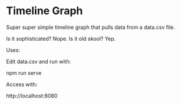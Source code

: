 # Timeline Graph

Super super simple timeline graph that pulls data from a data.csv file.

Is it sophisticated? Nope.
Is it old skool? Yep.

Uses:

  <!-- Simple Google Timeline Report -->
  <!-- https://developers.google.com/chart/interactive/docs/gallery/timeline -->

Edit data.csv and run with:

  npm run serve

Access with:

  http://localhost:8080
